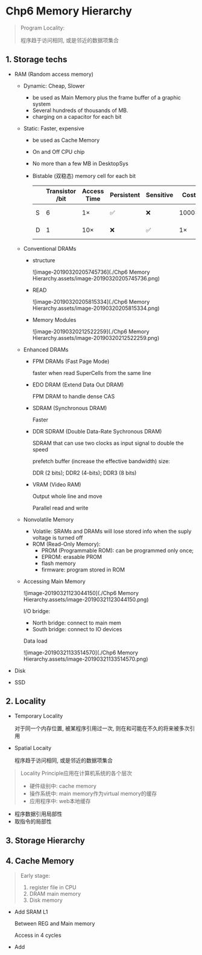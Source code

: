 # Chp6 Memory Hierarchy

> Program Locality:
>
> 程序趋于访问相同, 或是邻近的数据项集合

## 1. Storage techs

- RAM (Random access memory)

  - Dynamic: Cheap, Slower

    - be used as Main Memory plus 
      the frame buffer of a graphic system
    - Several hundreds of thousands of MB.
    - charging on a capacitor for each bit

  - Static:  Faster, expensive

    - be used as Cache Memory

    - On and Off CPU chip

    - No more than a few MB in DesktopSys

    - Bistable (双稳态) memory cell for each  bit

      |      | Transistor /bit | Access Time | Persistent | Sensitive | Cost  | Application         |
      | ---- | --------------- | ----------- | ---------- | --------- | ----- | ------------------- |
      | S    | 6               | 1×          | ✅          | ❌         | 1000× | Cache Mem           |
      | D    | 1               | 10×         | ❌          | ✅         | 1×    | Main Mem, frame Buf |

  - Conventional DRAMs

    - structure

      ![image-20190320205745736](./Chp6 Memory Hierarchy.assets/image-20190320205745736.png)

    - READ

      ![image-20190320205815334](./Chp6 Memory Hierarchy.assets/image-20190320205815334.png)

    - Memory Modules

      ![image-20190320212522259](./Chp6 Memory Hierarchy.assets/image-20190320212522259.png)

  - Enhanced DRAMs

    - FPM DRAMs (Fast Page Mode)

      faster when read SuperCells from the same line 

    - EDO DRAM (Extend Data Out DRAM)

      FPM DRAM to handle dense CAS

    - SDRAM (Synchronous DRAM)

      Faster

    - DDR SDRAM (Double Data-Rate Sychronous DRAM)

      SDRAM that can use two clocks as input signal to double the speed

      prefetch buffer (increase the effective bandwidth) size: 

      DDR (2 bits); DDR2 (4-bits); DDR3 (8 bits)

    - VRAM (Video RAM)

      Output whole line and move

      Parallel read and write

  - Nonvolatile Memory

    - Volatile: SRAMs and DRAMs will lose stored info when the suply voltage is turned off
    - ROM (Read-Only Memory): 
      - PROM (Programmable ROM): can be programmed only once;
      - EPROM: erasable PROM
      - flash memory
      - firmware: program stored in ROM

  - Accessing Main Memory

    ![image-20190321123044150](./Chp6 Memory Hierarchy.assets/image-20190321123044150.png)

    I/O bridge: 

    - North bridge: connect to main mem
    - South bridge: connect to IO devices

    Data load

    ![image-20190321133514570](./Chp6 Memory Hierarchy.assets/image-20190321133514570.png) 

- Disk

- SSD

## 2. Locality

- Temporary Locality

  对于同一个内存位置, 被某程序引用过一次, 则在和可能在不久的将来被多次引用

- Spatial Locaity

  程序趋于访问相同, 或是邻近的数据项集合

> Locality Principle应用在计算机系统的各个层次
>
> - 硬件级别中: cache memory
> - 操作系统中: main memory作为virtual memory的缓存
> - 应用程序中: web本地缓存

- 程序数据引用局部性
- 取指令的局部性

## 3. Storage Hierarchy

## 4. Cache Memory

> Early stage: 
>
> 1. register file in CPU 
> 2. DRAM main memory 
> 3. Disk memory

- Add SRAM L1

  Between REG and Main memory

  Access in 4 cycles

- Add 